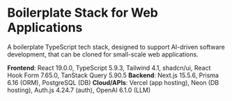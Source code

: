 # Boilerplate Stack for Web Applications

A boilerplate TypeScript tech stack, designed to support AI-driven software development, that can be cloned for small-scale web applications.

**Frontend**: React 19.0.0, TypeScript 5.9.3, Tailwind 4.1, shadcn/ui, React Hook Form 7.65.0, TanStack Query 5.90.5
**Backend**: Next.js 15.5.6, Prisma 6.16 (ORM), PostgreSQL (DB)
**Cloud/APIs**: Vercel (app hosting), Neon (DB hosting), Auth.js 4.24.7 (auth), OpenAI 6.1.0 (LLM)